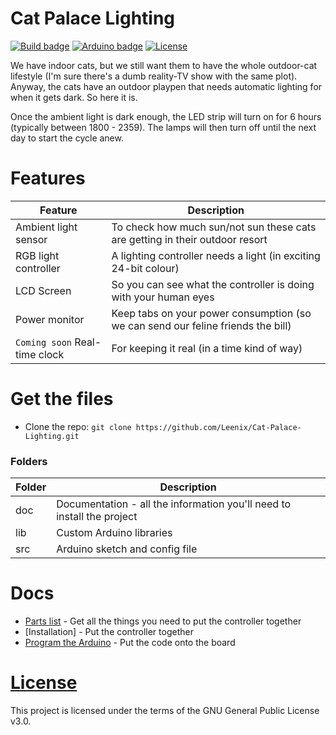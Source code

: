# Cat Palace Lighting
[![Build badge](https://travis-ci.org/Leenix/Cat-Palace-Lighting.svg)](https://travis-ci.org/Leenix/Cat-Palace-Lighting)
[![Arduino badge](https://img.shields.io/badge/platform-Arduino-brightgreen.svg)](http://www.arduino.cc/)
[![License](http://www.gnu.org/graphics/gplv3-127x51.png)](http://www.gnu.org/licenses/gpl-3.0.en.html)

We have indoor cats, but we still want them to have the whole outdoor-cat lifestyle (I'm sure there's a dumb reality-TV show with the same plot). Anyway, the cats have an outdoor playpen that needs automatic lighting for when it gets dark. So here it is.

Once the ambient light is dark enough, the LED strip will turn on for 6 hours (typically between 1800 - 2359). The lamps will then turn off until the next day to start the cycle anew.

# Features

|Feature|Description|
|----|----|
|Ambient light sensor| To check how much sun/not sun these cats are getting in their outdoor resort|
|RGB light controller| A lighting controller needs a light (in exciting 24-bit colour)|
|LCD Screen| So you can see what the controller is doing with your human eyes
|Power monitor| Keep tabs on your power consumption (so we can send our feline friends the bill)
|`Coming soon` Real-time clock| For keeping it real (in a time kind of way)

# Get the files

- Clone the repo: `git clone https://github.com/Leenix/Cat-Palace-Lighting.git`

### Folders

|Folder|Description|
|---|---|
|doc| Documentation - all the information you'll need to install the project
|lib|Custom Arduino libraries
|src|Arduino sketch and config file

# Docs

- [Parts list](/doc/parts.md) - Get all the things you need to put the controller together
- [Installation] - Put the controller together
- [Program the Arduino](/doc/Program-the-Arduino.md) - Put the code onto the board

# [License](http://www.gnu.org/licenses/gpl-3.0.en.html)

This project is licensed under the terms of the GNU General Public License v3.0.
